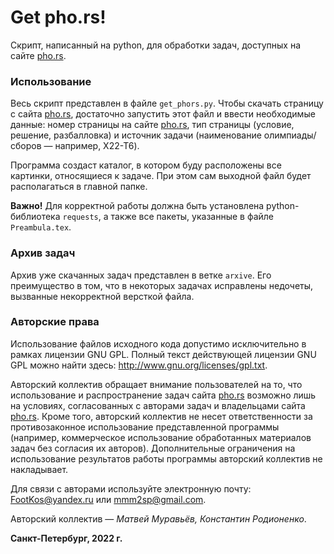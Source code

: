 # Get pho.rs!

Скрипт, написанный на python, для обработки задач, доступных на сайте [pho.rs](pho.rs).

### Использование

Весь скрипт представлен в файле `get_phors.py`. Чтобы скачать страницу с сайта [pho.rs](pho.rs), достаточно запустить этот файл и ввести необходимые данные: номер страницы на сайте [pho.rs](pho.rs), тип страницы (условие, решение, разбалловка) и источник задачи (наименование олимпиады/сборов — например, X22-T6).

Программа создаст каталог, в котором буду расположены все картинки, относящиеся к задаче. При этом сам выходной файл будет располагаться в главной папке.

**Важно!** Для корректной работы должна быть установлена python-библиотека `requests`, а также все пакеты, указанные в файле `Preambula.tex`.

### Архив задач

Архив уже скачанных задач представлен в ветке `arxive`. Его преимущество в том, что в некоторых задачах исправлены недочеты, вызванные некорректной версткой файла.

### Авторские права

Использование файлов исходного кода допустимо исключительно в рамках лицензии GNU GPL. Полный текст действующей лицензии GNU GPL можно найти здесь:
http://www.gnu.org/licenses/gpl.txt.

Авторский коллектив обращает внимание пользователей на то, что использование и распространение задач сайта [pho.rs](pho.rs) возможно лишь на условиях, согласованных с авторами задач и владельцами сайта [pho.rs](pho.rs). Кроме того, авторский коллектив не несет ответственности за противозаконное использование представленной программы (например, коммерческое использование обработанных материалов задач без согласия их авторов). Дополнительные ограничения на использование результатов работы программы авторский коллектив не накладывает.

Для связи с авторами используйте электронную почту: FootKos@yandex.ru или mmm2sp@gmail.com.

Авторский коллектив — *Матвей Муравьёв, Константин Родионенко*.

**Санкт-Петербург, 2022 г.**
